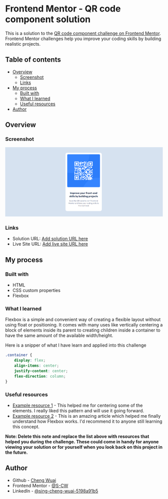 # Frontend Mentor - QR code component solution

This is a solution to the [QR code component challenge on Frontend Mentor](https://www.frontendmentor.io/challenges/qr-code-component-iux_sIO_H). Frontend Mentor challenges help you improve your coding skills by building realistic projects. 

## Table of contents

- [Overview](#overview)
  - [Screenshot](#screenshot)
  - [Links](#links)
- [My process](#my-process)
  - [Built with](#built-with)
  - [What I learned](#what-i-learned)
  - [Useful resources](#useful-resources)
- [Author](#author)

## Overview

### Screenshot

![](images/solution.png)


### Links

- Solution URL: [Add solution URL here](https://your-solution-url.com)
- Live Site URL: [Add live site URL here](https://your-live-site-url.com)

## My process

### Built with

- HTML
- CSS custom properties
- Flexbox

### What I learned

Flexbox is a simple and convenient way of creating a flexible layout without using float or positioning. It comes with many uses like vertically centering a block of elements inside its parent to creating children inside a container to have the same amount of the available width/height.

Here is a snipper of what I have learn and applied into this challenge

```css
.container {
    display: flex;
    align-items: center;
    justify-content: center;
    flex-direction: column;
}
```


### Useful resources

- [Example resource 1](https://developer.mozilla.org/en-US/docs/Web/CSS/Layout_cookbook/Center_an_element) - This helped me for centering some of the elements. I really liked this pattern and will use it going forward.
- [Example resource 2](https://developer.mozilla.org/en-US/docs/Learn/CSS/CSS_layout/Flexbox) - This is an amazing article which helped me finally understand how Flexbox works. I'd recommend it to anyone still learning this concept.

**Note: Delete this note and replace the list above with resources that helped you during the challenge. These could come in handy for anyone viewing your solution or for yourself when you look back on this project in the future.**

## Author

- Github - [Cheng Wuai](https://github.com/S-CW)
- Frontend Mentor - [@S-CW](https://www.frontendmentor.io/profile/S-CW)
- LinkedIn - [@sing-cheng-wuai-5198a91b5](https://www.linkedin.com/in/sing-cheng-wuai-5198a91b5/">LinkedIn)
